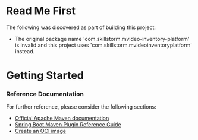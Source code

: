 # Read Me First
The following was discovered as part of building this project:

* The original package name 'com.skillstorm.mvideo-inventory-platform' is invalid and this project uses 'com.skillstorm.mvideoinventoryplatform' instead.

# Getting Started

### Reference Documentation
For further reference, please consider the following sections:

* [Official Apache Maven documentation](https://maven.apache.org/guides/index.html)
* [Spring Boot Maven Plugin Reference Guide](https://docs.spring.io/spring-boot/docs/3.2.4/maven-plugin/reference/html/)
* [Create an OCI image](https://docs.spring.io/spring-boot/docs/3.2.4/maven-plugin/reference/html/#build-image)

